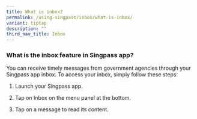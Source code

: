 ```yaml
---
title: What is inbox?
permalink: /using-singpass/inbox/what-is-inbox/
variant: tiptap
description: ""
third_nav_title: Inbox
---
```

<h3>What is the inbox feature in Singpass app?</h3>
<p>You can receive timely messages from government agencies through your
Singpass app inbox. To access your inbox, simply follow these steps:</p>
<ol data-tight="true" class="tight">
<li>
<p>Launch your Singpass app.</p>
</li>
<li>
<p>Tap on Inbox on the menu panel at the bottom.</p>
</li>
<li>
<p>Tap on a message to read its content.</p>
</li>
</ol>
<p></p>